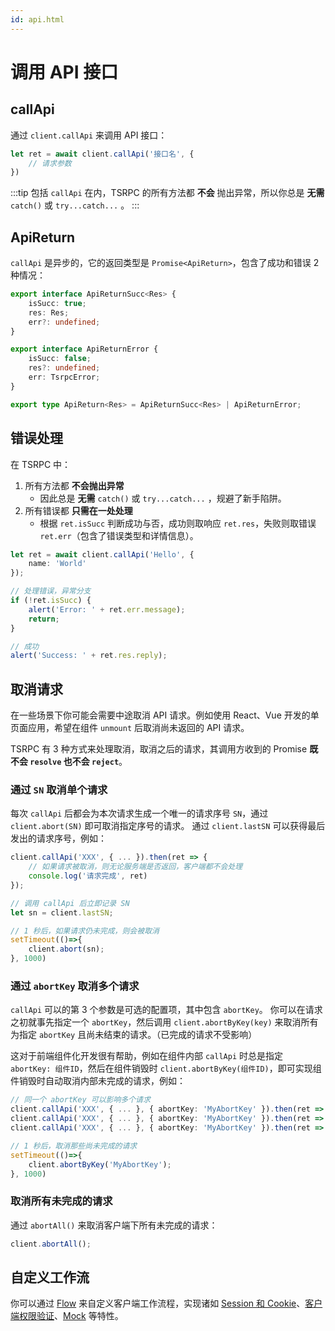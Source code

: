 ```yaml
---
id: api.html
---
```


# 调用 API 接口

## callApi

通过 `client.callApi` 来调用 API 接口：

```ts
let ret = await client.callApi('接口名', {
    // 请求参数
})
```

:::tip
包括 `callApi` 在内，TSRPC 的所有方法都 **不会** 抛出异常，所以你总是 **无需** `catch()` 或 `try...catch...` 。
:::

## ApiReturn
`callApi` 是异步的，它的返回类型是 `Promise<ApiReturn>`，包含了成功和错误 2 种情况：

```ts
export interface ApiReturnSucc<Res> {
    isSucc: true;
    res: Res;
    err?: undefined;
}

export interface ApiReturnError {
    isSucc: false;
    res?: undefined;
    err: TsrpcError;
}

export type ApiReturn<Res> = ApiReturnSucc<Res> | ApiReturnError;
```

## 错误处理

在 TSRPC 中：
1. 所有方法都 **不会抛出异常**
    - 因此总是 **无需** `catch()` 或 `try...catch...` ，规避了新手陷阱。
2. 所有错误都 **只需在一处处理**
    - 根据 `ret.isSucc` 判断成功与否，成功则取响应 `ret.res`，失败则取错误 `ret.err`（包含了错误类型和详情信息）。

```ts
let ret = await client.callApi('Hello', {
    name: 'World'
});

// 处理错误，异常分支
if (!ret.isSucc) {
    alert('Error: ' + ret.err.message);
    return;
}

// 成功
alert('Success: ' + ret.res.reply);
```

## 取消请求

在一些场景下你可能会需要中途取消 API 请求。例如使用 React、Vue 开发的单页面应用，希望在组件 `unmount` 后取消尚未返回的 API 请求。

TSRPC 有 3 种方式来处理取消，取消之后的请求，其调用方收到的 Promise **既不会 `resolve` 也不会 `reject`**。

### 通过 `SN` 取消单个请求

每次 `callApi` 后都会为本次请求生成一个唯一的请求序号 `SN`，通过 `client.abort(SN)` 即可取消指定序号的请求。
通过 `client.lastSN` 可以获得最后发出的请求序号，例如：

```ts
client.callApi('XXX', { ... }).then(ret => {
    // 如果请求被取消，则无论服务端是否返回，客户端都不会处理
    console.log('请求完成', ret)
});

// 调用 callApi 后立即记录 SN
let sn = client.lastSN;

// 1 秒后，如果请求仍未完成，则会被取消
setTimeout(()=>{
    client.abort(sn);
}, 1000)
```

### 通过 `abortKey` 取消多个请求

`callApi` 可以的第 3 个参数是可选的配置项，其中包含 `abortKey`。
你可以在请求之初就事先指定一个 `abortKey`，然后调用 `client.abortByKey(key)` 来取消所有为指定 `abortKey` 且尚未结束的请求。（已完成的请求不受影响）

这对于前端组件化开发很有帮助，例如在组件内部 `callApi` 时总是指定 `abortKey: 组件ID`，然后在组件销毁时 `client.abortByKey(组件ID)`，即可实现组件销毁时自动取消内部未完成的请求，例如：

```ts
// 同一个 abortKey 可以影响多个请求
client.callApi('XXX', { ... }, { abortKey: 'MyAbortKey' }).then(ret => { ... });
client.callApi('XXX', { ... }, { abortKey: 'MyAbortKey' }).then(ret => { ... });
client.callApi('XXX', { ... }, { abortKey: 'MyAbortKey' }).then(ret => { ... });

// 1 秒后，取消那些尚未完成的请求
setTimeout(()=>{
    client.abortByKey('MyAbortKey');
}, 1000)
```

### 取消所有未完成的请求

通过 `abortAll()` 来取消客户端下所有未完成的请求：

```ts
client.abortAll();
```

## 自定义工作流

你可以通过 [Flow](../flow/flow) 来自定义客户端工作流程，实现诸如 [Session 和 Cookie](../flow/session-and-cookie)、[客户端权限验证](../flow/user-authentication)、[Mock](../flow/mock) 等特性。